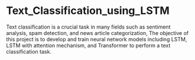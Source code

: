 # Text_Classification_using_LSTM
Text classification is a crucial task in many fields such as sentiment analysis, spam detection, and news article categorization,  The objective of this project is to develop and train neural network models including LSTM, LSTM with attention mechanism, and Transformer to perform a text classification task.
